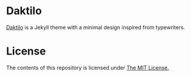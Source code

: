# Daktilo
[Daktilo](https://github.com/kronik3r/daktilo) is a Jekyll theme with a minimal design inspired from typewriters.

# License

The contents of this repository is licensed under [The MIT License.](https://opensource.org/licenses/MIT)
